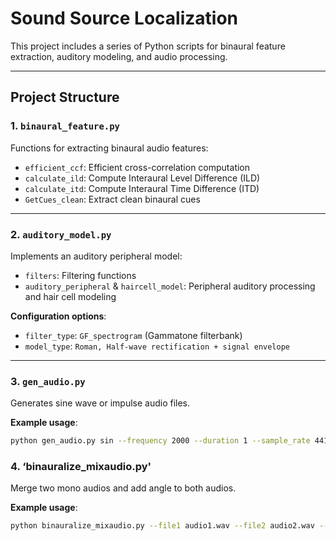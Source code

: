 # Sound Source Localization

This project includes a series of Python scripts for binaural feature extraction, auditory modeling, and audio processing.

---

## Project Structure

### **1. `binaural_feature.py`**
Functions for extracting binaural audio features:
- `efficient_ccf`: Efficient cross-correlation computation
- `calculate_ild`: Compute Interaural Level Difference (ILD)
- `calculate_itd`: Compute Interaural Time Difference (ITD)
- `GetCues_clean`: Extract clean binaural cues

---

### **2. `auditory_model.py`**
Implements an auditory peripheral model:
- `filters`: Filtering functions
- `auditory_peripheral` & `haircell_model`: Peripheral auditory processing and hair cell modeling

**Configuration options**:
- `filter_type`: `GF_spectrogram` (Gammatone filterbank)
- `model_type`: `Roman, Half-wave rectification + signal envelope`

---

### **3. `gen_audio.py`**
Generates sine wave or impulse audio files.

**Example usage**:
```bash
python gen_audio.py sin --frequency 2000 --duration 1 --sample_rate 44100
```

### **4. ‘binauralize_mixaudio.py'**
Merge two mono audios and add angle to both audios.

**Example usage**:
```bash
python binauralize_mixaudio.py --file1 audio1.wav --file2 audio2.wav --location1 "90,0" --location2 "270,0"
```
